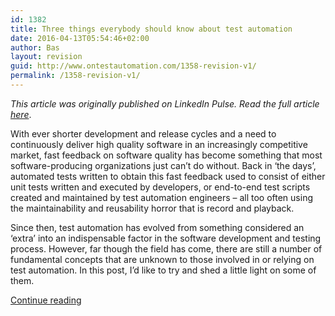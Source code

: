 ```yaml
---
id: 1382
title: Three things everybody should know about test automation
date: 2016-04-13T05:54:46+02:00
author: Bas
layout: revision
guid: http://www.ontestautomation.com/1358-revision-v1/
permalink: /1358-revision-v1/
---
```

_This article was originally published on LinkedIn Pulse. Read the full article <a href="https://www.linkedin.com/pulse/three-things-everybody-should-know-test-automation-bas-dijkstra" target="_blank">here</a>_.

With ever shorter development and release cycles and a need to continuously deliver high quality software in an increasingly competitive market, fast feedback on software quality has become something that most software-producing organizations just can&#8217;t do without. Back in &#8216;the days&#8217;, automated tests written to obtain this fast feedback used to consist of either unit tests written and executed by developers, or end-to-end test scripts created and maintained by test automation engineers &#8211; all too often using the maintainability and reusability horror that is record and playback.

Since then, test automation has evolved from something considered an &#8216;extra&#8217; into an indispensable factor in the software development and testing process. However, far though the field has come, there are still a number of fundamental concepts that are unknown to those involved in or relying on test automation. In this post, I&#8217;d like to try and shed a little light on some of them.

<a href="https://www.linkedin.com/pulse/three-things-everybody-should-know-test-automation-bas-dijkstra" target="_blank">Continue reading</a>